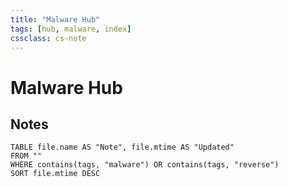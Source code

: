 ```yaml
---
title: "Malware Hub"
tags: [hub, malware, index]
cssclass: cs-note
---
```


# Malware Hub

## Notes
```dataview
TABLE file.name AS "Note", file.mtime AS "Updated"
FROM ""
WHERE contains(tags, "malware") OR contains(tags, "reverse")
SORT file.mtime DESC
```

